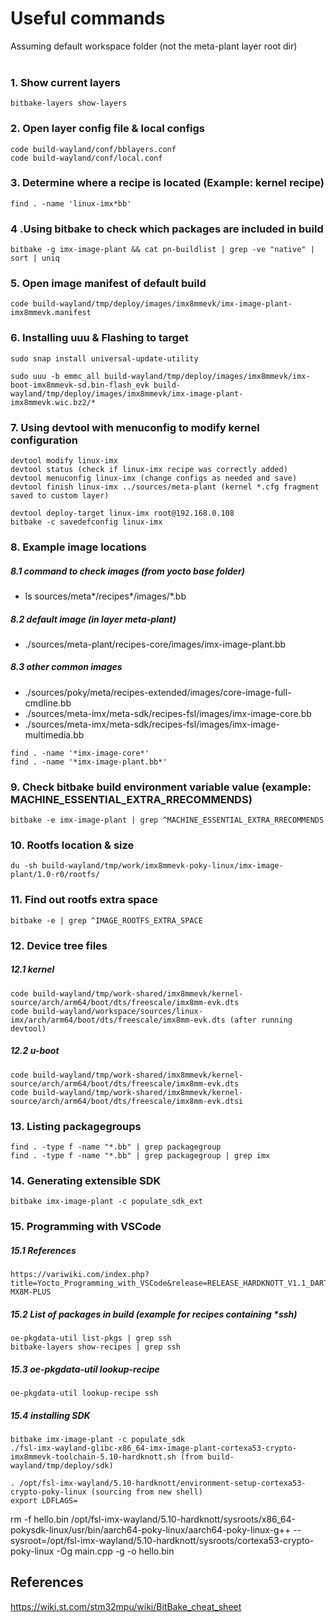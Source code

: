 
# Useful commands
Assuming default workspace folder (not the meta-plant layer root dir)
<br/><br/>



### 1. Show current layers
```
bitbake-layers show-layers
```

### 2. Open layer config file & local configs
```
code build-wayland/conf/bblayers.conf
code build-wayland/conf/local.conf
```

### 3. Determine where a recipe is located (Example: kernel recipe)
```
find . -name 'linux-imx*bb'
```

### 4 .Using bitbake to check which packages are included in build
```
bitbake -g imx-image-plant && cat pn-buildlist | grep -ve "native" | sort | uniq
```

### 5. Open image manifest of default build
```
code build-wayland/tmp/deploy/images/imx8mmevk/imx-image-plant-imx8mmevk.manifest
```

### 6. Installing uuu & Flashing to target
```
sudo snap install universal-update-utility

sudo uuu -b emmc_all build-wayland/tmp/deploy/images/imx8mmevk/imx-boot-imx8mmevk-sd.bin-flash_evk build-wayland/tmp/deploy/images/imx8mmevk/imx-image-plant-imx8mmevk.wic.bz2/*
```

### 7. Using devtool with menuconfig to modify kernel configuration
```
devtool modify linux-imx
devtool status (check if linux-imx recipe was correctly added)
devtool menuconfig linux-imx (change configs as needed and save)
devtool finish linux-imx ../sources/meta-plant (kernel *.cfg fragment saved to custom layer)

devtool deploy-target linux-imx root@192.168.0.108
bitbake -c savedefconfig linux-imx
```

### 8. Example image locations

##### 8.1 command to check images (from yocto base folder)
* ls sources/meta*/recipes*/images/*.bb

##### 8.2 default image (in layer meta-plant)
* ./sources/meta-plant/recipes-core/images/imx-image-plant.bb

##### 8.3 other common images
* ./sources/poky/meta/recipes-extended/images/core-image-full-cmdline.bb
* ./sources/meta-imx/meta-sdk/recipes-fsl/images/imx-image-core.bb
* ./sources/meta-imx/meta-sdk/recipes-fsl/images/imx-image-multimedia.bb
```
find . -name '*imx-image-core*'
find . -name '*imx-image-plant.bb*'
```

### 9. Check bitbake build environment variable value (example: MACHINE_ESSENTIAL_EXTRA_RRECOMMENDS)
```
bitbake -e imx-image-plant | grep ^MACHINE_ESSENTIAL_EXTRA_RRECOMMENDS
```

### 10. Rootfs location & size
```
du -sh build-wayland/tmp/work/imx8mmevk-poky-linux/imx-image-plant/1.0-r0/rootfs/
```

### 11. Find out rootfs extra space
```
bitbake -e | grep ^IMAGE_ROOTFS_EXTRA_SPACE
```

### 12. Device tree files

##### 12.1 kernel
```
code build-wayland/tmp/work-shared/imx8mmevk/kernel-source/arch/arm64/boot/dts/freescale/imx8mm-evk.dts
code build-wayland/workspace/sources/linux-imx/arch/arm64/boot/dts/freescale/imx8mm-evk.dts (after running devtool)
```

##### 12.2 u-boot
```
code build-wayland/tmp/work-shared/imx8mmevk/kernel-source/arch/arm64/boot/dts/freescale/imx8mm-evk.dts
code build-wayland/tmp/work-shared/imx8mmevk/kernel-source/arch/arm64/boot/dts/freescale/imx8mm-evk.dtsi
```

### 13. Listing packagegroups
```
find . -type f -name "*.bb" | grep packagegroup
find . -type f -name "*.bb" | grep packagegroup | grep imx
```

### 14. Generating extensible SDK
```
bitbake imx-image-plant -c populate_sdk_ext
```
### 15. Programming with VSCode 

##### 15.1 References
```
https://variwiki.com/index.php?title=Yocto_Programming_with_VSCode&release=RELEASE_HARDKNOTT_V1.1_DART-MX8M-PLUS
```
##### 15.2 List of packages in build (example for recipes containing *ssh)
```
oe-pkgdata-util list-pkgs | grep ssh
bitbake-layers show-recipes | grep ssh
```
##### 15.3 oe-pkgdata-util lookup-recipe
```
oe-pkgdata-util lookup-recipe ssh
```

##### 15.4 installing SDK
```
bitbake imx-image-plant -c populate_sdk
./fsl-imx-wayland-glibc-x86_64-imx-image-plant-cortexa53-crypto-imx8mmevk-toolchain-5.10-hardknott.sh (from build-wayland/tmp/deploy/sdk)

. /opt/fsl-imx-wayland/5.10-hardknott/environment-setup-cortexa53-crypto-poky-linux (sourcing from new shell)
export LDFLAGS=
```

rm -f hello.bin
/opt/fsl-imx-wayland/5.10-hardknott/sysroots/x86_64-pokysdk-linux/usr/bin/aarch64-poky-linux/aarch64-poky-linux-g++ --sysroot=/opt/fsl-imx-wayland/5.10-hardknott/sysroots/cortexa53-crypto-poky-linux  -Og main.cpp -g -o hello.bin 



## References
https://wiki.st.com/stm32mpu/wiki/BitBake_cheat_sheet







